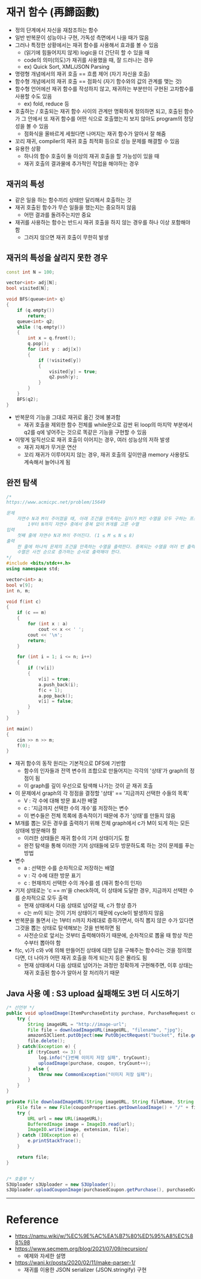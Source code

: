 # 재귀 함수 (再歸函數)

- 정의 단계에서 자신을 재참조하는 함수
- 일반 반복문이 성능이나 구현, 가독성 측면에서 나을 때가 많음
- 그러나 특정한 상황에서는 재귀 함수를 사용해서 효과를 볼 수 있음
    - (읽기에 힘들어지지 않게) logic을 더 간단히 할 수 있을 때
    - code의 의미(의도)가 재귀를 사용했을 때, 잘 드러나는 경우
    - ex) Quick Sort, XML/JSON Parsing
- 명령형 개념에서의 재귀 호출 == 흐름 제어 (자기 자신을 호출)
- 함수형 개념에서의 재귀 호출 == 점화식 (자기 함수와의 값의 관계를 맺는 것)
- 함수형 언어에선 재귀 함수를 작성하지 않고, 재귀하는 부분만이 구현된 고차함수를 사용할 수도 있음
    - ex) fold, reduce 등
- 호출하는 / 호출되는 재귀 함수 사이의 관계만 명확하게 정의하면 되고, 호출된 함수가 그 안에서 또 재귀 함수를 어떤 식으로 호출했는지 보지 않아도 program의 정당성을 볼 수 있음
    - 점화식을 올바르게 세웠다면 나머지는 재귀 함수가 알아서 잘 해줌
- 꼬리 재귀, compiler의 재귀 호출 최적화 등으로 성능 문제를 해결할 수 있음
- 유용한 상황
    - 하나의 함수 호출이 둘 이상의 재귀 호출을 할 가능성이 있을 때
    - 재귀 호출의 결과물에 추가적인 작업을 해야하는 경우

## 재귀의 특성

- 같은 일을 하는 함수끼리 상태만 달리해서 호출하는 것
- 재귀 호출된 함수가 무슨 일들을 했는지는 중요하지 않음
    - 어떤 결과를 돌려주는지만 중요
- 재귀를 사용하는 함수는 반드시 재귀 호출을 하지 않는 경우를 하나 이상 포함해야함
    - 그러지 않으면 재귀 호출이 무한히 발생

## 재귀의 특성을 살리지 못한 경우

```cpp
const int N = 100;

vector<int> adj[N];
bool visited[N];

void BFS(queue<int> q)
{
    if (q.empty())
        return;
    queue<int> q2;
    while (!q.empty())
    {
        int x = q.front();
        q.pop();
        for (int y : adj[x])
        {
            if (!visited[y])
            {
                visited[y] = true;
                q2.push(y);
            }
        }
    }
    BFS(q2);
}
```
- 반복문의 기능을 그대로 재귀로 옮긴 것에 불과함
    - 재귀 호출을 제외한 함수 전체를 while문으로 감싼 뒤 loop의 마지막 부분에서 q2를 q에 넣어주는 것으로 똑같은 기능을 구현할 수 있음
- 이렇게 일직선으로 재귀 호출이 이어지는 경우, 여러 성능상의 저하 발생
    - 재귀 자체가 무거운 연산
    - 꼬리 재귀가 이루어지지 않는 경우, 재귀 호출의 깊이만큼 memory 사용량도 계속해서 늘어나게 됨

## 완전 탐색

```cpp
/*
https://www.acmicpc.net/problem/15649

문제
    자연수 N과 M이 주어졌을 때, 아래 조건을 만족하는 길이가 M인 수열을 모두 구하는 프로그램을 작성하시오.
        1부터 N까지 자연수 중에서 중복 없이 M개를 고른 수열
입력
    첫째 줄에 자연수 N과 M이 주어진다. (1 ≤ M ≤ N ≤ 8)
출력
    한 줄에 하나씩 문제의 조건을 만족하는 수열을 출력한다. 중복되는 수열을 여러 번 출력하면 안되며, 각 수열은 공백으로 구분해서 출력해야 한다.
    수열은 사전 순으로 증가하는 순서로 출력해야 한다.
*/
#include <bits/stdc++.h>
using namespace std;

vector<int> a;
bool v[9];
int n, m;

void f(int c)
{
    if (c == m)
    {
        for (int x : a)
            cout << x << ' ';
        cout << '\n';
        return;
    }

    for (int i = 1; i <= n; i++)
    {
        if (!v[i])
        {
            v[i] = true;
            a.push_back(i);
            f(c + 1);
            a.pop_back();
            v[i] = false;
        }
    }
}

int main()
{
    cin >> n >> m;
    f(0);
}
```
- 재귀 함수의 동작 원리는 기본적으로 DFS에 기반함
    - 함수의 인자들과 전역 변수의 조합으로 만들어지는 각각의 '상태'가 graph의 정점이 됨
    - 이 graph를 깊이 우선으로 탐색해 나가는 것이 곧 재귀 호출
- 이 문제에서 graph의 각 정점을 결정할 '상태' == '지금까지 선택한 수들의 목록'
    - V : 각 수에 대해 방문 표시한 배열
    - c : '지금까지 선택한 수의 개수'를 저장하는 변수
    - 이 변수들은 전체 목록에 종속적이기 때문에 추가 '상태'를 만들지 않음
- M개를 뽑는 모든 경우를 출력하기 위해 전체 graph에서 c가 M이 되게 하는 모든 상태에 방문해야 함
    - 이러한 상태들은 재귀 함수의 기저 상태이기도 함
    - 완전 탐색을 통해 이러한 기저 상태들에 모두 방문하도록 하는 것이 문제를 푸는 방법
- 변수
    - a : 선택한 수를 순차적으로 저장하는 배열
    - v : 각 수에 대한 방문 표기
    - c : 현재까지 선택한 수의 개수를 셈 (재귀 함수의 인자)
- 기저 상태로는 'c == m'을 check하여, 이 상태에 도달한 경우, 지금까지 선택한 수를 순차적으로 모두 출력
    - 현재 상태에서 다음 상태로 넘어갈 때, c가 항상 증가
    - c는 m이 되는 것이 기저 상태이기 때문에 cycle이 발생하지 않음
- 반복문을 돌면서 i는 1부터 n까지 차례대로 증하가면서, 아직 뽑지 않은 수가 있다면 그것을 뽑는 상태로 탐색해보는 것을 반복하면 됨
    - 사전순으로 앞서는 것부터 출력해야하기 때문에, 순차적으로 뽑울 때 항상 작은 수부터 뽑아야 함
- f(c, v)가 c와 v에 의해 만들어진 상태에 대한 답을 구해주는 함수라는 것을 정의했다면, 더 나아가 어떤 재귀 호출을 하게 되는지 등은 몰라도 됨
    - 현재 상태에서 다음 상태로 넘어가는 과정만 정확하게 구현해주면, 이후 상태는 재귀 호출된 함수가 알아서 잘 처리하기 때문

## Java 사용 예 : S3 upload 싪패해도 3번 더 시도하기 

```java
/* 선언부 */
public void uploadImage(ItemPurchaseEntity purchase, PurchaseRequest coupon, int tryCount) throws CommonException {
    try {
        String imageURL = "http://image-url";
        File file = downloadImageURL(imageURL, "filename", "jpg");
        amazonS3Client.putObject(new PutObjectRequest("bucket", file.getName(), file));
        file.delete();
    } catch(Exception e) {
        if (tryCount <= 3) {
            log.info("{}번째 이미지 저장 실패", tryCount);
            uploadImage(purchase, coupon, tryCount++);
        } else {
            throw new CommonException("이미지 저장 실패");
        }
    }
}

private File downloadImageURL(String imageURL, String fileName, String extension) {
    File file = new File(couponProperties.getDownloadImage() + "/" + fileName + "." + extension);
    try {
        URL url = new URL(imageURL);
        BufferedImage image = ImageIO.read(url);
        ImageIO.write(image, extension, file);
    } catch (IOException e) {
        e.printStackTrace();
    }

    return file;
}


/* 호출부 */
S3Uploader s3Uploader = new S3Uploader();
s3Uploader.uploadCouponImage(purchasedCoupon.getPurchase(), purchasedCoupon.getCoupon(), 1);
```

---

# Reference

- https://namu.wiki/w/%EC%9E%AC%EA%B7%80%ED%95%A8%EC%88%98
- https://www.secmem.org/blog/2021/07/09/recursion/
    - 예제와 자세한 설명
- https://wani.kr/posts/2020/02/11/make-parser-1/
    - 재귀를 이용한 JSON serializer (JSON.stringify) 구현
